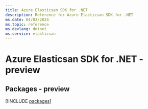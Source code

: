 ```yaml
---
title: Azure Elasticsan SDK for .NET
description: Reference for Azure Elasticsan SDK for .NET
ms.date: 04/03/2024
ms.topic: reference
ms.devlang: dotnet
ms.service: elasticsan
---
```

# Azure Elasticsan SDK for .NET - preview
## Packages - preview
[!INCLUDE [packages](elasticsan-index.md)]